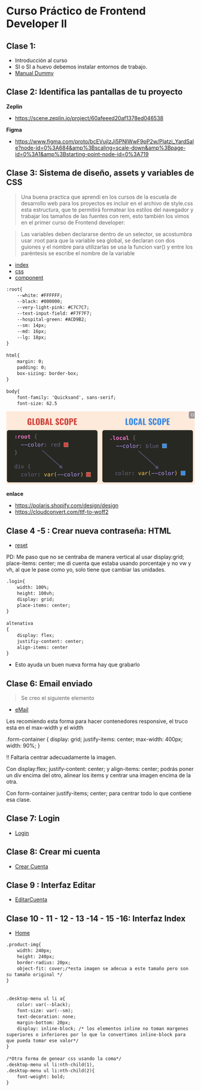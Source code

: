 # Curso Práctico de Frontend Developer II

## Clase 1: 
- Introducción al curso 
- SI o SI  a huevo debemos instalar entornos de trabajo. 
- [Manual Dummy](./info/manual-para-imprimir.pdf)

## Clase 2:  Identifica las pantallas de tu proyecto

**Zeplin**
- https://scene.zeplin.io/project/60afeeed20af1378ed046538

**Figma**
- https://www.figma.com/proto/bcEVujIzJj5PNIWwF9pP2w/Platzi_YardSale?node-id=0%3A684&amp%3Bscaling=scale-down&amp%3Bpage-id=0%3A1&amp%3Bstarting-point-node-id=0%3A719

## Clase 3:  Sistema de diseño, assets y variables de CSS



> Una buena practica que aprendí en los cursos de la escuela de desarrollo web para los proyectos es incluir en el archivo de style.css esta estructura, que te permitirá formatear los estilos del navegador y trabajar los tamaños de las fuentes con rem, esto también los vimos en el primer curso de Frontend developer:


> Las variables deben declararse dentro de un selector, se acostumbra usar :root para que la variable sea global, se declaran con dos guiones y el nombre para utilizarlas se usa la funcion var() y entre los paréntesis se escribe el nombre de la variable

- [index](./Projecto/index.html)
- [css](./Projecto/css/style.html)
- [component](./Projecto/css/componets.html)

```
:root{
    --white: #FFFFFF;
    --black: #000000;
    --very-light-pink: #C7C7C7;
    --text-input-field: #F7F7F7;
    --hospital-green: #ACD9B2;
    --sm: 14px;
    --md: 16px;
    --lg: 18px;
}

html{
    margin: 0;
    padding: 0;
    box-sizing: border-box;
}

body{
    font-family: 'Quicksand', sans-serif;
    font-size: 62.5

```
    
![Globales ](./info/global_scope.png)
    
**enlace**
- https://polaris.shopify.com/design/design
- https://cloudconvert.com/ttf-to-woff2 

## Clase 4 -5 : Crear nueva contraseña: HTML 

- [reset](./Projecto/reset.html)

PD: Me paso que no se centraba de manera vertical al usar display:grid;
place-items: center; me di cuenta que estaba usando porcentaje y no vw y vh, al que le pase como yo, solo tiene que cambiar las unidades.
```
.login{
    width: 100%;
    height: 100vh;
    display: grid;
    place-items: center;
}

altenativa 
{
    display: flex;
    justifiy-content: center;
    align-items: center
}

```
- Esto ayuda un buen nueva forma  hay que grabarlo 


## Clase 6: Email enviado

> Se creo el siguiente elemento 
- [eMail ](./Projecto/mail.html)

Les recomiendo esta forma para hacer contenedores responsive, el truco esta en el max-width y el width

.form-container {
      display: grid;
      justify-items: center;
      max-width: 400px;
      width: 90%;
    }

!! Faltaría centrar adecuadamente la imagen.

Con display:flex; justify-content: center; y align-items: center; podrás poner un div encima del otro, alinear los items y centrar una imagen encima de la otra.

Con form-container justify-items; center; para centrar todo lo que contiene esa clase.    




## Clase 7: Login 

- [Login](./Projecto/login.html)

## Clase 8: Crear mi cuenta

- [Crear Cuenta](./Projecto/crud_cuenta.html)


## Clase 9 :  Interfaz Editar 

- [EditarCuenta](./Projecto/crud_editar.html)
  

## Clase 10 - 11 - 12 - 13 -14 - 15 -16:  Interfaz Index 

- [Home](./Projecto/index.html)
```
.product-img{
    width: 240px;
    height: 240px;
    border-radius: 20px;
    object-fit: cover;/*esta imagen se adecua a este tamaño pero son su tamaño original */
}


.desktop-menu ul li a{
    color: var(--black);
    font-size: var(--sm);
    text-decoration: none;
    margin-bottom: 20px;
    display: inline-block; /* los elementos inline no toman margenes superiores o inferiores por lo que lo convertimos inline-block para que pueda tomar ese valor*/
}

/*Otra forma de genear css usando la coma*/
.desktop-menu ul li:nth-child(1),
.desktop-menu ul li:nth-child(2){
    font-weight: bold;
}

```